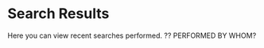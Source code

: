 # Search Results
Here you can view recent searches performed.
?? PERFORMED BY WHOM?


<!-- servicemanager-user-guide/knowledge/search-results>